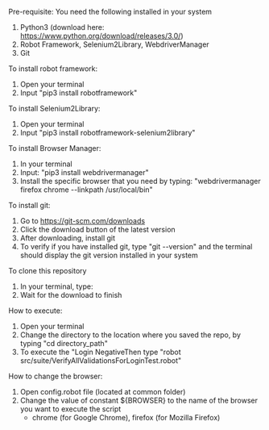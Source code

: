 Pre-requisite: You need the following installed in your system
1. Python3 (download here: https://www.python.org/download/releases/3.0/)
2. Robot Framework, Selenium2Library, WebdriverManager
3. Git

To install robot framework: 
1. Open your terminal
2. Input "pip3 install robotframework"

To install Selenium2Library:
1. Open your terminal
2. Input "pip3 install robotframework-selenium2library"

To install Browser Manager:
1. In your terminal
2. Input: "pip3 install webdrivermanager"
3. Install the specific browser that you need by typing: "webdrivermanager firefox chrome --linkpath /usr/local/bin"

To install git:
1. Go to https://git-scm.com/downloads
2. Click the download button of the latest version
3. After downloading, install git
4. To verify if you have installed git, type "git --version" and the terminal should display the git version installed in your system

To clone this repository
1. In your terminal, type: 
2. Wait for the download to finish

How to execute:
1. Open your terminal
2. Change the directory to the location where you saved the repo, by typing "cd directory_path"
3. To execute the "Login NegativeThen type "robot src/suite/VerifyAllValidationsForLoginTest.robot"

How to change the browser:
1. Open config.robot file (located at common folder)
2. Change the value of constant ${BROWSER} to the name of the browser you want to execute the script
   - chrome (for Google Chrome), firefox (for Mozilla Firefox)

